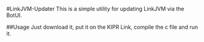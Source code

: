 #LinkJVM-Updater
This is a simple utility for updating LinkJVM via the BotUI.

##Usage
Just download it, put it on the KIPR Link, compile the c file and run it.

